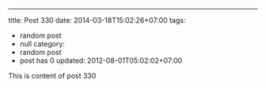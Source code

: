 ---
title: Post 330
date: 2014-03-18T15:02:26+07:00
tags:
  - random post
  - null
category:
  - random post
  - post has 0
updated: 2012-08-01T05:02:02+07:00

This is content of post 330
